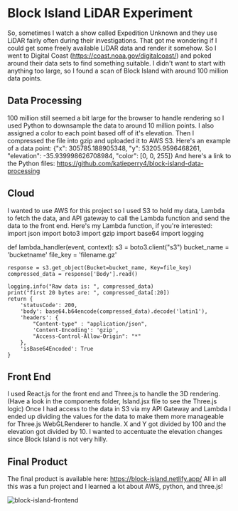 # Block Island LiDAR Experiment
So, sometimes I watch a show called Expedition Unknown and they use LiDAR fairly often during their investigations. That got me wondering if I could get some freely available LiDAR data and render it somehow. So I went to Digital Coast (https://coast.noaa.gov/digitalcoast/) and poked around their data sets to find something suitable. I didn't want to start with anything too large, so I found a scan of Block Island with around 100 million data points.

## Data Processing
100 million still seemed a bit large for the browser to handle rendering so I used Python to downsample the data to around 10 million points. I also assigned a color to each point based off of it's elevation. Then I compressed the file into gzip and uploaded it to AWS S3.
Here's an example of a data point: {"x": 305785.188905348, "y": 53205.9596468261, "elevation": -35.939998626708984, "color": [0, 0, 255]}
And here's a link to the Python files: https://github.com/katieperry4/block-island-data-processing


## Cloud
I wanted to use AWS for this project so I used S3 to hold my data, Lambda to fetch the data, and API gateway to call the Lambda function and send the data to the front end.
Here's my Lambda function, if you're interested:
import json
import boto3
import gzip
import base64
import logging

def lambda_handler(event, context):
    s3 = boto3.client("s3")
    bucket_name = 'bucketname'
    file_key = 'filename.gz'

    response = s3.get_object(Bucket=bucket_name, Key=file_key)
    compressed_data = response['Body'].read()

    logging.info("Raw data is: ", compressed_data)
    print("first 20 bytes are: ", compressed_data[:20])
    return {
        'statusCode': 200,
        'body': base64.b64encode(compressed_data).decode('latin1'),
        'headers': {
            "Content-type" : "application/json",
            'Content-Encoding': 'gzip',
            "Access-Control-Allow-Origin": "*"
        },
        'isBase64Encoded': True
    }


## Front End
I used React.js for the front end and Three.js to handle the 3D rendering. (Have a look in the components folder, Island.jsx file to see the Three.js logic)
Once I had access to the data in S3 via my API Gateway and Lambda I ended up dividing the values for the data to make them more manageable for Three.js WebGLRenderer to handle. X and Y got divided by 100 and the elevation got divided by 10. I wanted to accentuate the elevation changes since Block Island is not very hilly.

## Final Product
The final product is available here: https://block-island.netlify.app/
All in all this was a fun project and I learned a lot about AWS, python, and three.js!

![block-island-frontend](https://imgur.com/qFtUE4k.jpg)
